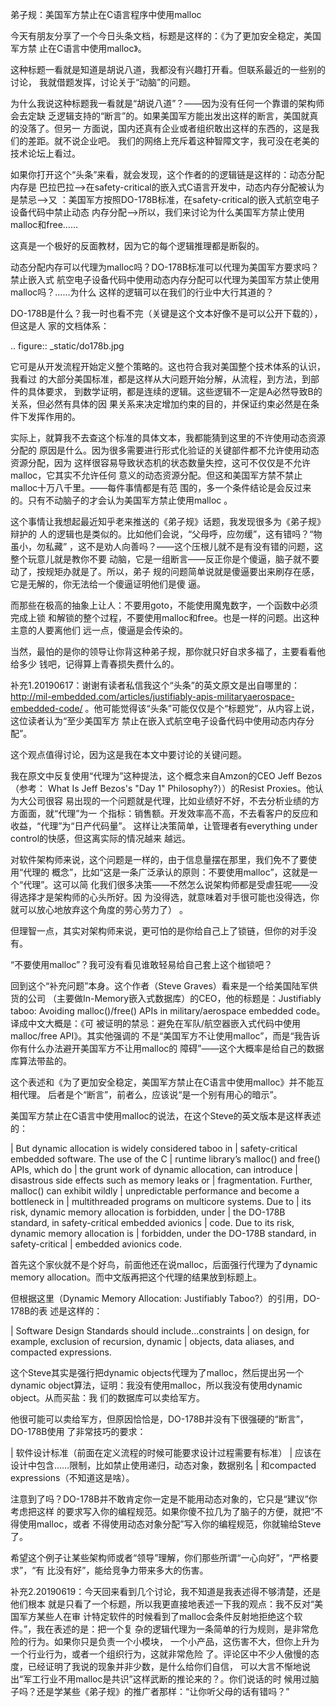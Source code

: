     
弟子规：美国军方禁止在C语言程序中使用malloc

今天有朋友分享了一个今日头条文档，标题是这样的：《为了更加安全稳定，美国军方禁
止在C语言中使用malloc》。

这种标题一看就是知道是胡说八道，我都没有兴趣打开看。但联系最近的一些别的讨论，
我就借题发挥，讨论关于“动脑”的问题。

为什么我说这种标题我一看就是“胡说八道”？——因为没有任何一个靠谱的架构师会去定缺
乏逻辑支持的“断言”的。如果美国军方能出发出这样的断言，美国就真的没落了。但另一
方面说，国内还真有企业或者组织敢出这样的东西的，这是我们的差距。就不说企业吧。
我们的网络上充斥着这种智障文字，我可没在老美的技术论坛上看过。

如果你打开这个“头条”来看，就会发现，这个作者的的逻辑链是这样的：动态分配内存是
巴拉巴拉-->在safety-critical的嵌入式C语言开发中，动态内存分配被认为是禁忌-->又
：美国军方按照DO-178B标准，在safety-critical的嵌入式航空电子设备代码中禁止动态
内存分配-->所以，我们来讨论为什么美国军方禁止使用malloc和free……

这真是一个极好的反面教材，因为它的每个逻辑推理都是断裂的。

动态分配内存可以代理为malloc吗？DO-178B标准可以代理为美国军方要求吗？禁止嵌入式
航空电子设备代码中使用动态内存分配可以代理为美国军方禁止使用malloc吗？……为什么
这样的逻辑可以在我们的行业中大行其道的？

DO-178B是什么？我一时也看不完（关键是这个文本好像不是可以公开下载的），但这是人
家的文档体系：

  .. figure:: _static/do178b.jpg

它可是从开发流程开始定义整个策略的。这也符合我对美国整个技术体系的认识，我看过
的大部分美国标准，都是这样从大问题开始分解，从流程，到方法，到部件的具体要求，
到数学证明，都是连续的逻辑。这些逻辑不一定是A必然导致B的关系，但必然有具体的因
果关系来决定增加约束的目的，并保证约束必然是在条件下发挥作用的。

实际上，就算我不去查这个标准的具体文本，我都能猜到这里的不许使用动态资源分配的
原因是什么。因为很多需要进行形式化验证的关键部件都不允许使用动态资源分配，因为
这样很容易导致状态机的状态数量失控，这可不仅仅是不允许malloc，它其实不允许任何
意义的动态资源分配。但这和美国军方禁不禁止malloc十万八千里。——每件事情都是有范
围的，多一个条件结论是会反过来的。只有不动脑子的才会认为美国军方禁止使用malloc
。

这个事情让我想起最近知乎老来推送的《弟子规》话题，我发现很多为《弟子规》辩护的
人的逻辑也是类似的。比如他们会说，“父母呼，应勿缓”，这有错吗？“物虽小，勿私藏”
，这不是劝人向善吗？——这个压根儿就不是有没有错的问题，这整个玩意儿就是教你不要
动脑，它是一组断言——反正你是个傻逼，脑子就不要动了，按规矩办就是了。所以，弟子
规的问题简单说就是傻逼要出来刷存在感，它是无解的，你无法给一个傻逼证明他们是傻
逼。

而那些在极高的抽象上让人：不要用goto，不能使用魔鬼数字，一个函数中必须完成上锁
和解锁的整个过程，不要使用malloc和free。也是一样的问题。出这种主意的人要离他们
远一点，傻逼是会传染的。

当然，最怕的是你的领导让你背这种弟子规，那你就只好自求多福了，主要看看他给多少
钱吧，记得算上青春损失费什么的。
  
补充1.20190617：谢谢有读者私信我这个“头条”的英文原文是出自哪里的：
http://mil-embedded.com/articles/justifiably-apis-militaryaerospace-embedded-code/
。他可能觉得该“头条”可能仅仅是个“标题党”，从内容上说，这位读者认为“至少美国军方
禁止在嵌入式航空电子设备代码中使用动态内存分配”。

这个观点值得讨论，因为这是我在本文中要讨论的关键问题。

我在原文中反复使用“代理为”这种提法，这个概念来自Amzon的CEO Jeff Bezos（参考：
What Is Jeff Bezos's "Day 1" Philosophy?））的Resist Proxies。他认为大公司很容
易出现的一个问题就是代理，比如业绩好不好，不去分析业绩的方方面面，就“代理”为一
个指标：销售额。开发效率高不高，不去看客户的反应和收益，“代理”为“日产代码量”。
这样让决策简单，让管理者有everything under control的快感，但这离实际的情况越来
越远。

对软件架构师来说，这个问题是一样的，由于信息量摆在那里，我们免不了要使用“代理的
概念”，比如“这是一条广泛承认的原则：不要使用malloc”，这就是一个“代理”。这可以简
化我们很多决策——不然怎么说架构师都是受虐狂呢——没得选择才是架构师的心头所好。因
为没得选，就意味着对手很可能也没得选，你就可以放心地放弃这个角度的劳心劳力了）
。

但理智一点，其实对架构师来说，更可怕的是你给自己上了锁链，但你的对手没有。

“不要使用malloc”？我可没有看见谁敢轻易给自己套上这个枷锁吧？

回到这个“补充问题”本身。这个作者（Steve Graves）看来是一个给美国陆军供货的公司
（主要做In-Memory嵌入式数据库）的CEO，他的标题是：Justifiably taboo: Avoiding
malloc()/free() APIs in military/aerospace embedded code。译成中文大概是：《可
被证明的禁忌：避免在军队/航空器嵌入式代码中使用malloc/free API》。其实他强调的
不是“美国军方不让使用malloc”，而是“我告诉你有什么办法避开美国军方不让用malloc的
障碍”——这个大概率是给自己的数据库算法带盐的。

这个表述和《为了更加安全稳定，美国军方禁止在C语言中使用malloc》并不能互相代理。
后者是个“断言”，前者么，应该说“是一个别有用心的暗示”。

美国军方禁止在C语言中使用malloc的说法，在这个Steve的英文版本是这样表述的：

  | But dynamic allocation is widely considered taboo in 
  | safety-critical embedded software. The use of the C 
  | runtime library’s malloc() and free() APIs, which do 
  | the grunt work of dynamic allocation, can introduce 
  | disastrous side effects such as memory leaks or 
  | fragmentation. Further, malloc() can exhibit wildly
  | unpredictable performance and become a bottleneck in
  | multithreaded programs on multicore systems. Due to 
  | its risk, dynamic memory allocation is forbidden, under
  | the DO-178B standard, in safety-critical embedded avionics
  | code. Due to its risk, dynamic memory allocation is 
  | forbidden, under the DO-178B standard, in safety-critical 
  | embedded avionics code.

首先这个家伙就不是个好鸟，前面他还在说malloc，后面强行代理为了dynamic memory
allocation。而中文版再把这个代理的结果放到标题上。

但根据这里（Dynamic Memory Allocation: Justifiably Taboo?）的引用，DO-178B的表
述是这样的：

  | Software Design Standards should include…constraints 
  | on design, for example, exclusion of recursion, dynamic 
  | objects, data aliases, and compacted expressions.

这个Steve其实是强行把dynamic objects代理为了malloc，然后提出另一个dynamic
object算法，证明：我没有使用malloc，所以我没有使用dynamic object。从而买盐：我
们的数据库可以卖给军方。

他很可能可以卖给军方，但原因恰恰是，DO-178B并没有下很强硬的“断言”，DO-178B使用
了非常技巧的要求：

  | 软件设计标准（前面在定义流程的时候可能要求设计过程需要有标准）
  | 应该在设计中包含……限制，比如禁止使用递归，动态对象，数据别名
  | 和compacted expressions（不知道这是啥）。

注意到了吗？DO-178B并不敢肯定你一定是不能用动态对象的，它只是“建议”你考虑把这样
的要求写入你的编程规范。如果你傻不拉几为了脑子的方便，就把“不得使用malloc，或者
不得使用动态对象分配”写入你的编程规范，你就输给Steve了。

希望这个例子让某些架构师或者“领导”理解，你们那些所谓“一心向好”，“严格要求”，“有
比没有好”，能给竞争力带来多大的伤害。
  
补充2.20190619：今天回来看到几个讨论，我不知道是我表述得不够清楚，还是他们根本
就是只看了一个标题，所以我更直接地表述一下我的观点：我不反对“美国军方某些人在审
计特定软件的时候看到了malloc会条件反射地拒绝这个软件。”，我在表述的是：把一个复
杂的逻辑代理为一条简单的行为规则，是非常危险的行为。如果你只是负责一个小模块，
一个小产品，这伤害不大，但你上升为一个行业行为，或者一个组织行为，这就非常危险
了。评论区中不少人傲慢的态度，已经证明了我说的现象并非少数，是什么给你们自信，
可以大言不惭地说出“军工行业不用malloc是共识”这样武断的推论来的？。你们说话的时
候用过脑子吗？还是学某些《弟子规》的推广者那样：“让你听父母的话有错吗？”
